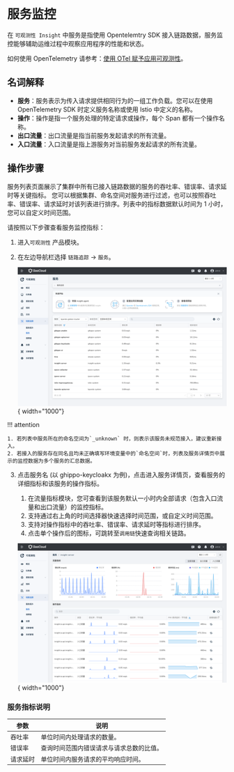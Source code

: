 # 服务监控

在 `可观测性 Insight` 中服务是指使用 Opentelemtry SDK 接入链路数据，服务监控能够辅助运维过程中观察应用程序的性能和状态。

如何使用 OpenTelemetry 请参考：[使用 OTel 赋予应用可观测性](https://docs.daocloud.io/insight/user-guide/quickstart/otel/otel/)。

## 名词解释

- **服务**：服务表示为传入请求提供相同行为的一组工作负载。您可以在使用 OpenTelemetry SDK 时定义服务名称或使用 Istio 中定义的名称。
- **操作**：操作是指一个服务处理的特定请求或操作，每个 Span 都有一个操作名称。
- **出口流量**：出口流量是指当前服务发起请求的所有流量。
- **入口流量**：入口流量是指上游服务对当前服务发起请求的所有流量。

## 操作步骤

服务列表页面展示了集群中所有已接入链路数据的服务的吞吐率、错误率、请求延时等关键指标。
您可以根据集群、命名空间对服务进行过滤，也可以按照吞吐率、错误率、请求延时对该列表进行排序。列表中的指标数据默认时间为 1 小时，您可以自定义时间范围。

请按照以下步骤查看服务监控指标：

1. 进入`可观测性` 产品模块。

2. 在左边导航栏选择 `链路追踪` -> `服务`。

    ![服务监控](../../images/service00.png){ width="1000"}

!!! attention

    1. 若列表中服务所在的命名空间为`_unknown` 时，则表示该服务未规范接入，建议重新接入。
    2. 若接入的服务存在同名且均未正确填写环境变量中的`命名空间`时，列表及服务详情页中展示的监控数据为多个服务的汇总数据。

3. 点击服务名 (以 ghippo-keycloakx 为例)，点击进入服务详情页，查看服务的详细指标和该服务的操作指标。

   1. 在流量指标模块，您可查看到该服务默认一小时内全部请求（包含入口流量和出口流量）的监控指标。
   2. 支持通过右上角的时间选择器快速选择时间范围，或自定义时间范围。
   3. 支持对操作指标中的吞吐率、错误率、请求延时等指标进行排序。
   4. 点击单个操作后的图标，可跳转至`调用链`快速查询相关链路。

    ![服务监控](../../images/service01.png){ width="1000"}

### 服务指标说明

| 参数     | 说明                                     |
| -------- | ---------------------------------------- |
| 吞吐率   | 单位时间内处理请求的数量。               |
| 错误率   | 查询时间范围内错误请求与请求总数的比值。 |
| 请求延时 | 单位时间内服务请求的平均响应时间。       |
